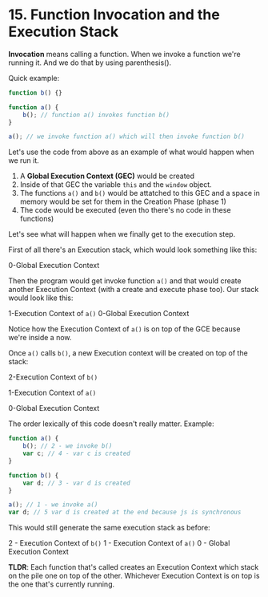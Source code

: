 # 15. Function Invocation and the Execution Stack

**Invocation** means calling a function. When we invoke a function we're running it. And we do that by using parenthesis().

Quick example:

```js
function b() {}

function a() {
    b(); // function a() invokes function b()
}

a(); // we invoke function a() which will then invoke function b()
```

Let's use the code from above as an example of what would happen when we run it.

1. A **Global Execution Context (GEC)** would be created
2. Inside of that GEC the variable `this` and the `window` object.
3. The functions `a()` and `b()` would be attatched to this GEC and a space in memory would be set for them in the Creation Phase (phase 1)
4. The code would be executed (even tho there's no code in these functions)

Let's see what will happen when we finally get to the execution step.

First of all there's an Execution stack, which would look something like this:

0-Global Execution Context

Then the program would get invoke function `a()` and that would create another Execution Context (with a create and execute phase too). Our stack would look like this:

1-Execution Context of `a()`
0-Global Execution Context

Notice how the Execution Context of `a()` is on top of the GCE because we're inside a now.

Once `a()` calls `b()`, a new Execution context will be created on top of the stack:

2-Execution Context of `b()`

1-Execution Context of `a()`

0-Global Execution Context

The order lexically of this code doesn't really matter. Example:

```js
function a() {
    b(); // 2 - we invoke b()
    var c; // 4 - var c is created
}

function b() {
    var d; // 3 - var d is created
}

a(); // 1 - we invoke a()
var d; // 5 var d is created at the end because js is synchronous
```

This would still generate the same execution stack as before:

2 - Execution Context of `b()`
1 - Execution Context of `a()`
0 - Global Execution Context

**TLDR**: Each function that's called creates an Execution Context which stack on the pile one on top of the other. Whichever Execution Context is on top is the one that's currently running.
